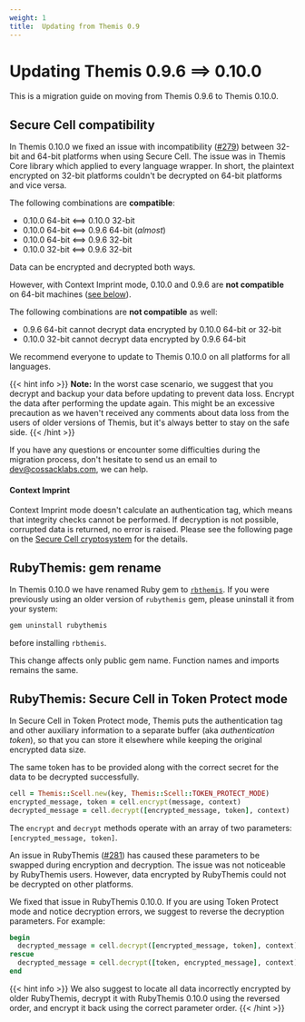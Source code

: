 ```yaml
---
weight: 1
title:  Updating from Themis 0.9
---
```


# Updating Themis 0.9.6 ⟹ 0.10.0

This is a migration guide on moving from Themis 0.9.6 to Themis 0.10.0.

## Secure Cell compatibility

In Themis 0.10.0 we fixed an issue with incompatibility
([#279](https://github.com/cossacklabs/themis/pull/279))
between 32-bit and 64-bit platforms when using Secure Cell.
The issue was in Themis Core library which applied to every language wrapper.
In short, the plaintext encrypted on 32-bit platforms couldn't be decrypted
on 64-bit platforms and vice versa.

The following combinations are **compatible**:

  - 0.10.0 64-bit ⟺ 0.10.0 32-bit
  - 0.10.0 64-bit ⟺ 0.9.6 64-bit (_almost_)
  - 0.10.0 64-bit ⟺ 0.9.6 32-bit
  - 0.10.0 32-bit ⟺ 0.9.6 32-bit

Data can be encrypted and decrypted both ways.

However, with Context Imprint mode, 0.10.0 and 0.9.6 are **not compatible** on 64-bit machines
([see below](#context-imprint)).

The following combinations are **not compatible** as well:

  - 0.9.6 64-bit cannot decrypt data encrypted by 0.10.0 64-bit or 32-bit
  - 0.10.0 32-bit cannot decrypt data encrypted by 0.9.6 64-bit

We recommend everyone to update to Themis 0.10.0 on all platforms for all languages.

{{< hint info >}}
**Note:**
In the worst case scenario,
we suggest that you decrypt and backup your data before updating to prevent data loss.
Encrypt the data after performing the update again.
This might be an excessive precaution
as we haven't received any comments about data loss from the users of older versions of Themis,
but it's always better to stay on the safe side.
{{< /hint >}}

If you have any questions or encounter some difficulties during the migration process,
don't hesitate to send us an email to [dev@cossacklabs.com](mailto:dev@cossacklabs.com),
we can help.

#### Context Imprint

Context Imprint mode doesn't calculate an authentication tag,
which means that integrity checks cannot be performed.
If decryption is not possible, corrupted data is returned, no error is raised.
Please see the following page
on the [Secure Cell cryptosystem](/docs/themis/crypto-theory/crypto-systems/secure-cell/)
for the details.

## RubyThemis: gem rename

In Themis 0.10.0 we have renamed Ruby gem to [`rbthemis`](https://rubygems.org/gems/rbthemis).
If you were previously using an older version of `rubythemis` gem,
please uninstall it from your system:
```bash
gem uninstall rubythemis
```
before installing `rbthemis`.

This change affects only public gem name.
Function names and imports remains the same.

## RubyThemis: Secure Cell in Token Protect mode

In Secure Cell in Token Protect mode,
Themis puts the authentication tag and other auxiliary information to a separate buffer
(aka _authentication token_),
so that you can store it elsewhere while keeping the original encrypted data size.

The same token has to be provided along with the correct secret
for the data to be decrypted successfully.

```ruby
cell = Themis::Scell.new(key, Themis::Scell::TOKEN_PROTECT_MODE)
encrypted_message, token = cell.encrypt(message, context)
decrypted_message = cell.decrypt([encrypted_message, token], context)
```

The `encrypt` and `decrypt` methods operate with an array of two parameters:
`[encrypted_message, token]`.

An issue in RubyThemis ([#281](https://github.com/cossacklabs/themis/pull/281))
has caused these parameters to be swapped during encryption and decryption.
The issue was not noticeable by RubyThemis users.
However, data encrypted by RubyThemis could not be decrypted on other platforms.

We fixed that issue in RubyThemis 0.10.0.
If you are using Token Protect mode and notice decryption errors,
we suggest to reverse the decryption parameters.
For example:

```ruby
begin
  decrypted_message = cell.decrypt([encrypted_message, token], context)
rescue
  decrypted_message = cell.decrypt([token, encrypted_message], context)
end
```

{{< hint info >}}
We also suggest to locate all data incorrectly encrypted by older RubyThemis,
decrypt it with RubyThemis 0.10.0 using the reversed order,
and encrypt it back using the correct parameter order.
{{< /hint >}}

